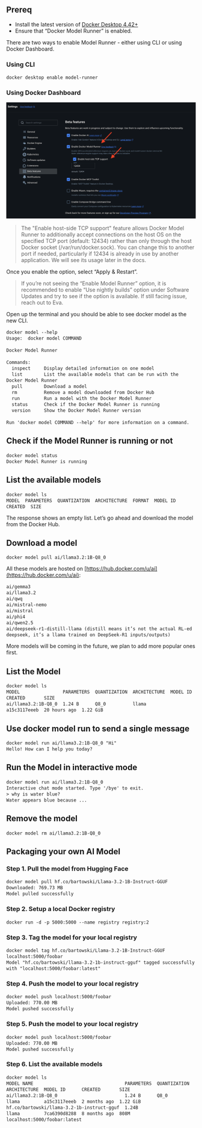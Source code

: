 
## Prereq

- Install the latest version of [Docker Desktop 4.42+](https://docs.docker.com/get-started/introduction/get-docker-desktop/)
- Ensure that “Docker Model Runner” is enabled.

There are two ways to enable Model Runner - either using CLI or using Docker Dashboard.

### Using CLI

```
docker desktop enable model-runner
```

### Using Docker Dashboard

![enable runner](./images/enable-dmr.png)


> The "Enable host-side TCP support" feature allows Docker Model Runner to  additionally accept connections on the host OS on the specified TCP port (default: 12434) rather than only through the host Docker socket (/var/run/docker.sock). You can change this to another port if needed, particularly if 12434 is already in use by another application. We will see its usage later in the docs.


Once you enable the option, select “Apply & Restart”.


> If you’re not seeing the “Enable Model Runner” option, it is recommended to enable “Use nightly builds” option under Software Updates and try to see if the option is available. If still facing issue, reach out to Eva.



Open up the terminal and you should be able to see docker model as the new CLI.

```
docker model --help
Usage:  docker model COMMAND

Docker Model Runner

Commands:
  inspect     Display detailed information on one model
  list        List the available models that can be run with the Docker Model Runner
  pull        Download a model
  rm          Remove a model downloaded from Docker Hub
  run         Run a model with the Docker Model Runner
  status      Check if the Docker Model Runner is running
  version     Show the Docker Model Runner version

Run 'docker model COMMAND --help' for more information on a command.
```

## Check if the Model Runner is running or not


```
docker model status
Docker Model Runner is running
```

## List the available models

```
docker model ls
MODEL  PARAMETERS  QUANTIZATION  ARCHITECTURE  FORMAT  MODEL ID  CREATED  SIZE
```

The response shows an empty list.
Let’s go ahead and download the model from the Docker Hub.


## Download a model


```
docker model pull ai/llama3.2:1B-Q8_0
```

All these models are hosted on [https://hub.docker.com/u/ai](https://hub.docker.com/u/ai): 

```
ai/gemma3
ai/llama3.2
ai/qwq
ai/mistral-nemo
ai/mistral
ai/phi4
ai/qwen2.5
ai/deepseek-r1-distill-llama (distill means it’s not the actual RL-ed deepseek, it’s a llama trained on DeepSeek-R1 inputs/outputs) 
```
More models will be coming in the future, we plan to add more popular ones first. 

## List the Model

```
docker model ls
MODEL                PARAMETERS  QUANTIZATION  ARCHITECTURE  MODEL ID      CREATED       SIZE
ai/llama3.2:1B-Q8_0  1.24 B      Q8_0          llama         a15c3117eeeb  20 hours ago  1.22 GiB
```

## Use docker model run to send a single message


```
docker model run ai/llama3.2:1B-Q8_0 "Hi"
Hello! How can I help you today?
```

## Run the Model in interactive mode 

```
docker model run ai/llama3.2:1B-Q8_0
Interactive chat mode started. Type '/bye' to exit.
> why is water blue?
Water appears blue because ...
```

## Remove the model

```
docker model rm ai/llama3.2:1B-Q8_0
```

## Packaging your own AI Model

### Step 1. Pull the model from Hugging Face


```
docker model pull hf.co/bartowski/Llama-3.2-1B-Instruct-GGUF
Downloaded: 769.73 MB
Model pulled successfully
```
### Step 2. Setup a local Docker registry


```
docker run -d -p 5000:5000 --name registry registry:2
```
### Step 3. Tag the model for your local registry

```
docker model tag hf.co/bartowski/Llama-3.2-1B-Instruct-GGUF localhost:5000/foobar
Model "hf.co/bartowski/llama-3.2-1b-instruct-gguf" tagged successfully with "localhost:5000/foobar:latest"
```

### Step 4. Push the model to your local registry

```
docker model push localhost:5000/foobar
Uploaded: 770.00 MB
Model pushed successfully
```     
### Step 5. Push the model to your local registry

```
docker model push localhost:5000/foobar
Uploaded: 770.00 MB
Model pushed successfully
```
   
### Step 6. List the available models         

```
docker model ls
MODEL NAME                                  PARAMETERS  QUANTIZATION  ARCHITECTURE  MODEL ID      CREATED       SIZE
ai/llama3.2:1B-Q8_0                         1.24 B      Q8_0          llama         a15c3117eeeb  2 months ago  1.22 GiB
hf.co/bartowski/llama-3.2-1b-instruct-gguf  1.24B                     llama         7ca6390d8288  8 months ago  808M
localhost:5000/foobar:latest  
```

